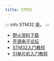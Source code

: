 ```yaml
---
title: STM32
---
```

::: info
STM32 是。
:::

- [野火资料下载](https://doc.embedfire.com/products/link/zh/latest/index.html#)
- [开源电子论坛](http://www.openedv.com/forum.php)
- [STM32入门教程](https://www.bilibili.com/video/BV1th411z7sn)
- [51单片机入门教程](https://www.bilibili.com/video/BV1Mb411e7re/)
